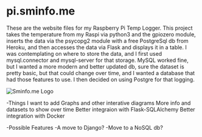 # pi.sminfo.me

These are the website files for my Raspberry Pi Temp Logger.
This project takes the temperature from my Raspi via python3 and the gpiozero module, inserts the data via the psycopg2 module with a free PostgreSql db from Heroku, and then accesses the data via Flask and displays it in a table. I was contemplating on where to store the data, and I first used mysql.connector and mysql-server for that storage. MySQL worked fine, but I wanted a more modern and better updated db, sure the dataset is pretty basic, but that could change over time, and I wanted a database that had those features to use. I then decided on using Postgre for that logging.

![Sminfo.me Logo](https://i.imgur.com/QqAPb6N.png)

-Things I want to add
  Graphs and other interative diagrams
  More info and datasets to show over time
  Better integraion with Flask-SQLAlchemy
  Better integration with Docker
  
 -Possible Features
  -A move to Django?
  -Move to a NoSQL db?
  
